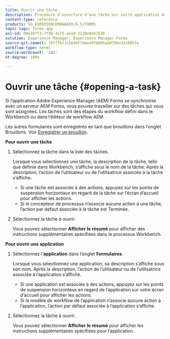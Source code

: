 ```yaml
---
title: Ouvrir une tâche
description: Procédure d’ouverture d’une tâche sur votre application Adobe Experience Manager Forms.
content-type: reference
products: SG_EXPERIENCEMANAGER/6.5/FORMS
topic-tags: forms-app
exl-id: 08e267f3-7f90-4e75-aea0-2128e8eb7b30
solution: Experience Manager, Experience Manager Forms
source-git-commit: 76fffb11c56dbf7ebee9f6805ae0799cd32985fe
workflow-type: tm+mt
source-wordcount: '282'
ht-degree: 100%

---
```


# Ouvrir une tâche {#opening-a-task}

Si l’application Adobe Experience Manager (AEM) Forms se synchronise avec un serveur AEM Forms, vous pouvez travailler sur des tâches qui vous sont assignées. Les tâches sont des étapes du workflow défini dans le Workbench ou dans l’éditeur de workflow AEM.

Les autres formulaires sont enregistrés en tant que brouillons dans l’onglet Brouillons. Voir [Enregistrer un brouillon](/help/forms/using/save-as-draft.md).

**Pour ouvrir une tâche**

1. Sélectionnez la tâche dans la liste des tâches.

   Lorsque vous sélectionnez une tâche, la description de la tâche, telle que définie dans Workbench, s’affiche sous le nom de la tâche. Après la description, l’action de l’utilisateur ou de l’utilisatrice associée à la tâche s’affiche.

   * Si une tâche est associée à des actions, appuyez sur les points de suspension horizontaux en regard de la tâche sur l’écran d’accueil pour afficher les actions.
   * Si le concepteur de processus n’associe aucune action à une tâche, l’action par défaut associée à la tâche est Terminée.

1. Sélectionnez la tâche à ouvrir.

   Vous pouvez sélectionner **Afficher le résumé** pour afficher des instructions supplémentaires spécifiées dans le processus Workbench.

**Pour ouvrir une application**

1. Sélectionnez l’**application** dans l’onglet **Formulaires**.

   Lorsque vous sélectionnez une application, sa description s’affiche sous son nom. Après la description, l’action de l’utilisateur ou de l’utilisatrice associée à l’application s’affiche.

   * Si une application est associée à des actions, appuyez sur les points de suspension horizontaux en regard de l’application sur votre écran d’accueil pour afficher les actions.
   * Si le modèle de workflow de l’application n’associe aucune action à l’application, l’action par défaut associée à l’application s’affiche.

1. Sélectionnez la tâche à ouvrir.

   Vous pouvez sélectionner **Afficher le résumé** pour afficher les instructions supplémentaires spécifiées pour l’application.
